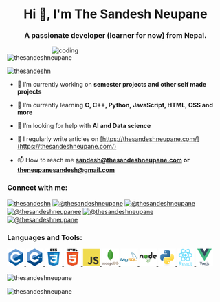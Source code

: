 <h1 align="center">Hi 👋, I'm The Sandesh Neupane</h1>
<h3 align="center">A passionate developer (learner for now) from Nepal.</h3>
<img align ="right" alt = "coding" width = "400" src = "https://i.pinimg.com/originals/84/88/9a/84889ad9e996c2c74ffdf33e73378c66.gif">

<p align="left"> <img src="https://komarev.com/ghpvc/?username=thesandeshneupane&label=Profile%20views&color=0e75b6&style=flat" alt="thesandeshneupane" /> </p>


<p align="left"> <a href="https://thesandeshneupane.com/" target="blank"><img src="https://img.shields.io/twitter/follow/thesandeshn?logo=twitter&style=for-the-badge" alt="thesandeshn" /></a> </p>

- 🔭 I’m currently working on **semester projects and other self made projects**

- 🌱 I’m currently learning **C, C++, Python, JavaScript, HTML, CSS and more**

- 🤝 I’m looking for help with **AI and Data science**

- 📝 I regularly write articles on [https://thesandeshneupane.com/](https://thesandeshneupane.com/)

- 📫 How to reach me **sandesh@thesandeshneupane.com or theneupanesandesh@gmail.com**

<h3 align="left">Connect with me:</h3>
<p align="left">
<a href="https://twitter.com/thesandeshn" target="blank"><img align="center" src="https://raw.githubusercontent.com/rahuldkjain/github-profile-readme-generator/master/src/images/icons/Social/twitter.svg" alt="thesandeshn" height="30" width="40" /></a>
<a href="https://linkedin.com/in/@thesandeshneupane" target="blank"><img align="center" src="https://raw.githubusercontent.com/rahuldkjain/github-profile-readme-generator/master/src/images/icons/Social/linked-in-alt.svg" alt="@thesandeshneupane" height="30" width="40" /></a>
<a href="https://stackoverflow.com/users/@thesandeshneupane" target="blank"><img align="center" src="https://raw.githubusercontent.com/rahuldkjain/github-profile-readme-generator/master/src/images/icons/Social/stack-overflow.svg" alt="@thesandeshneupane" height="30" width="40" /></a>
<a href="https://fb.com/@thesandeshneupanee" target="blank"><img align="center" src="https://raw.githubusercontent.com/rahuldkjain/github-profile-readme-generator/master/src/images/icons/Social/facebook.svg" alt="@thesandeshneupanee" height="30" width="40" /></a>
<a href="https://instagram.com/@thesandeshneupane" target="blank"><img align="center" src="https://raw.githubusercontent.com/rahuldkjain/github-profile-readme-generator/master/src/images/icons/Social/instagram.svg" alt="@thesandeshneupane" height="30" width="40" /></a>
<a href="https://www.youtube.com/c/@thesandeshneupane" target="blank"><img align="center" src="https://raw.githubusercontent.com/rahuldkjain/github-profile-readme-generator/master/src/images/icons/Social/youtube.svg" alt="@thesandeshneupane" height="30" width="40" /></a>
</p>

<h3 align="left">Languages and Tools:</h3>
<p align="left"> <a href="https://www.cprogramming.com/" target="_blank" rel="noreferrer"> <img src="https://raw.githubusercontent.com/devicons/devicon/master/icons/c/c-original.svg" alt="c" width="40" height="40"/> </a> <a href="https://www.w3schools.com/cpp/" target="_blank" rel="noreferrer"> <img src="https://raw.githubusercontent.com/devicons/devicon/master/icons/cplusplus/cplusplus-original.svg" alt="cplusplus" width="40" height="40"/> </a> <a href="https://www.w3schools.com/css/" target="_blank" rel="noreferrer"> <img src="https://raw.githubusercontent.com/devicons/devicon/master/icons/css3/css3-original-wordmark.svg" alt="css3" width="40" height="40"/> </a> <a href="https://www.w3.org/html/" target="_blank" rel="noreferrer"> <img src="https://raw.githubusercontent.com/devicons/devicon/master/icons/html5/html5-original-wordmark.svg" alt="html5" width="40" height="40"/> </a> <a href="https://developer.mozilla.org/en-US/docs/Web/JavaScript" target="_blank" rel="noreferrer"> <img src="https://raw.githubusercontent.com/devicons/devicon/master/icons/javascript/javascript-original.svg" alt="javascript" width="40" height="40"/> </a> <a href="https://www.mongodb.com/" target="_blank" rel="noreferrer"> <img src="https://raw.githubusercontent.com/devicons/devicon/master/icons/mongodb/mongodb-original-wordmark.svg" alt="mongodb" width="40" height="40"/> </a> <a href="https://www.mysql.com/" target="_blank" rel="noreferrer"> <img src="https://raw.githubusercontent.com/devicons/devicon/master/icons/mysql/mysql-original-wordmark.svg" alt="mysql" width="40" height="40"/> </a> <a href="https://nodejs.org" target="_blank" rel="noreferrer"> <img src="https://raw.githubusercontent.com/devicons/devicon/master/icons/nodejs/nodejs-original-wordmark.svg" alt="nodejs" width="40" height="40"/> </a> <a href="https://www.python.org" target="_blank" rel="noreferrer"> <img src="https://raw.githubusercontent.com/devicons/devicon/master/icons/python/python-original.svg" alt="python" width="40" height="40"/> </a> <a href="https://reactjs.org/" target="_blank" rel="noreferrer"> <img src="https://raw.githubusercontent.com/devicons/devicon/master/icons/react/react-original-wordmark.svg" alt="react" width="40" height="40"/> </a> <a href="https://vuejs.org/" target="_blank" rel="noreferrer"> <img src="https://raw.githubusercontent.com/devicons/devicon/master/icons/vuejs/vuejs-original-wordmark.svg" alt="vuejs" width="40" height="40"/> </a> </p>

<p><img align="center" src="https://github-readme-stats.vercel.app/api/top-langs?username=thesandeshneupane&show_icons=true&locale=en&layout=compact" alt="thesandeshneupane" /></p>

<p><img align="center" src="https://github-readme-streak-stats.herokuapp.com/?user=thesandeshneupane&" alt="thesandeshneupane" /></p>
